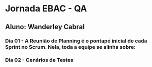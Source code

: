 # Jornada EBAC - QA

## Aluno: Wanderley Cabral

### Dia 01 - A **Reunião de Planning** é o pontapé inicial de cada Sprint no Scrum. Nela, toda a equipe se alinha sobre:


### Dia 02 - Cenários de Testes
